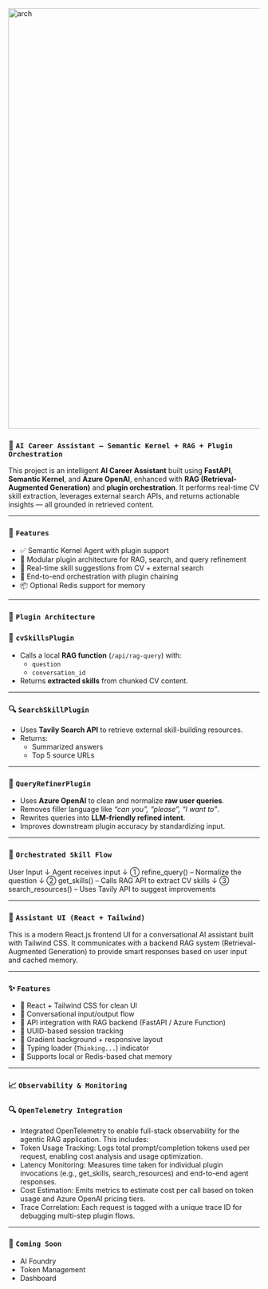 <img width="1071" height="842" alt="arch" src="https://github.com/user-attachments/assets/1bb721ad-57f2-4e9e-9e78-f15d38db7fc5" />


### 💼 `AI Career Assistant – Semantic Kernel + RAG + Plugin Orchestration`

This project is an intelligent **AI Career Assistant** built using **FastAPI**, **Semantic Kernel**, and **Azure OpenAI**, enhanced with **RAG (Retrieval-Augmented Generation)** and **plugin orchestration**.
It performs real-time CV skill extraction, leverages external search APIs, and returns actionable insights — all grounded in retrieved content.

---

### 🔧 `Features`

- ✅ Semantic Kernel Agent with plugin support
- 🔌 Modular plugin architecture for RAG, search, and query refinement
- 📡 Real-time skill suggestions from CV + external search
- 🔁 End-to-end orchestration with plugin chaining
- 📦 Optional Redis support for memory

---

### 🧠 `Plugin Architecture`

### 📄 `cvSkillsPlugin`

- Calls a local **RAG function** (`/api/rag-query`) with:
  - `question`
  - `conversation_id`
- Returns **extracted skills** from chunked CV content.

---

### 🔍 `SearchSkillPlugin`

- Uses **Tavily Search API** to retrieve external skill-building resources.
- Returns:
  - Summarized answers
  - Top 5 source URLs

---

### 🧹 `QueryRefinerPlugin`

- Uses **Azure OpenAI** to clean and normalize **raw user queries**.
- Removes filler language like _“can you”, “please”, “I want to”_.
- Rewrites queries into **LLM-friendly refined intent**.
- Improves downstream plugin accuracy by standardizing input.

---

### 🔁 `Orchestrated Skill Flow`

User Input
↓
Agent receives input
↓
➀ refine_query() – Normalize the question
↓
➁ get_skills() – Calls RAG API to extract CV skills
↓
➂ search_resources() – Uses Tavily API to suggest improvements

---

### 🤖 `Assistant UI (React + Tailwind)`

This is a modern React.js frontend UI for a conversational AI assistant built with Tailwind CSS. It communicates with a backend RAG system (Retrieval-Augmented Generation) 
to provide smart responses based on user input and cached memory.

---

### ✨ `Features`

- 🔹 React + Tailwind CSS for clean UI
- 🔹 Conversational input/output flow
- 🔹 API integration with RAG backend (FastAPI / Azure Function)
- 🔹 UUID-based session tracking
- 🔹 Gradient background + responsive layout
- 🔹 Typing loader (`Thinking...`) indicator
- 🔹 Supports local or Redis-based chat memory

---

### 📈 `Observability & Monitoring`

### 🔍 `OpenTelemetry Integration`
- Integrated OpenTelemetry to enable full-stack observability for the agentic RAG application. This includes:
- Token Usage Tracking: Logs total prompt/completion tokens used per request, enabling cost analysis and usage optimization.
- Latency Monitoring: Measures time taken for individual plugin invocations (e.g., get_skills, search_resources) and end-to-end agent responses.
- Cost Estimation: Emits metrics to estimate cost per call based on token usage and Azure OpenAI pricing tiers.
- Trace Correlation: Each request is tagged with a unique trace ID for debugging multi-step plugin flows.

---

### 📌 `Coming Soon`
- AI Foundry
- Token Management
- Dashboard
